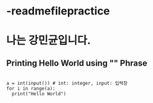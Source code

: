 # -readmefilepractice

# 나는 강민균입니다.

## Printing Hello World using "" Phrase

```python3

a = int(input()) # int: integer, input: 입력창
for i in range(a):
  print("Hello World")
```
